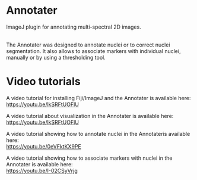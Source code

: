 # Annotater
ImageJ plugin for annotating multi-spectral 2D images.

<br />
The Annotater was designed to annotate nuclei or to correct nuclei segmentation. It also allows to associate markers with individual nuclei, manually or by using a thresholding tool.

# Video tutorials
A video tutorial for installing Fiji/ImageJ and the Annotater is available here:<br />
https://youtu.be/lkSRFtUOFlU<br />

A video tutorial about visualization in the Annotater is available here:<br />
https://youtu.be/lkSRFtUOFlU<br />

A video tutorial showing how to annotate nuclei in the Annotateris available here:<br />
https://youtu.be/0eVFktKX9PE<br />

A video tutorial showing how to associate markers with nuclei in the Annotater is available here:<br />
https://youtu.be/I-02CSyVrjg
